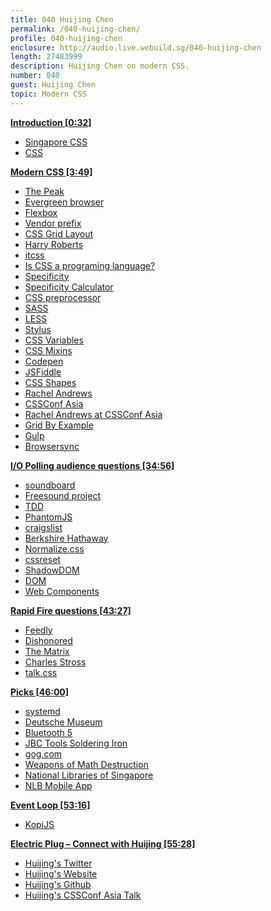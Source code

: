 ```yaml
---
title: 040 Huijing Chen
permalink: /040-huijing-chen/
profile: 040-huijing-chen
enclosure: http://audio.live.webuild.sg/040-huijing-chen
length: 27483999
description: Huijing Chen on modern CSS.
number: 040
guest: Huijing Chen
topic: Modern CSS
---
```


**[Introduction [0:32]](#t=0:32)**

- [Singapore CSS](https://www.meetup.com/SingaporeCSS/)
- [CSS](https://en.wikipedia.org/wiki/Cascading_Style_Sheets)

**[Modern CSS [3:49]](#t=3:49)**

- [The Peak](https://www.amazon.com/Peak-Secrets-New-Science-Expertise/dp/0544456238)
- [Evergreen browser](http://eisenbergeffect.bluespire.com/evergreen-browsers/)
- [Flexbox](https://developer.mozilla.org/en-US/docs/Web/CSS/CSS_Flexible_Box_Layout)
- [Vendor prefix](https://developer.mozilla.org/en-US/docs/Glossary/Vendor_Prefix)
- [CSS Grid Layout](https://developer.mozilla.org/en-US/docs/Web/CSS/CSS_Grid_Layout)
- [Harry Roberts](https://twitter.com/csswizardry)
- [itcss](http://itcss.io/)
- [Is CSS a programing language?](https://softwareengineering.stackexchange.com/questions/129141/is-css-a-programming-language)
- [Specificity](https://developer.mozilla.org/en/docs/Web/CSS/Specificity)
- [Specificity Calculator](https://specificity.keegan.st/)
- [CSS preprocessor](https://github.com/showcases/css-preprocessors)
- [SASS](http://sass-lang.com/)
- [LESS](http://lesscss.org/)
- [Stylus](https://github.com/stylus/stylus)
- [CSS Variables](https://developer.mozilla.org/en-US/docs/Web/CSS/Using_CSS_variables)
- [CSS Mixins](http://oocss.org/spec/css-mixins.html)
- [Codepen](https://codepen.io/)
- [JSFiddle](https://jsfiddle.net/)
- [CSS Shapes](http://alistapart.com/article/css-shapes-101)
- [Rachel Andrews](https://rachelandrew.co.uk/)
- [CSSConf Asia](https://2016.cssconf.asia/)
- [Rachel Andrews at CSSConf Asia](https://www.youtube.com/watch?v=hj355PRbwSQ)
- [Grid By Example](http://gridbyexample.com/)
- [Gulp](http://gulpjs.com/)
- [Browsersync](https://browsersync.io/)

**[I/O Polling audience questions [34:56]](#t=34:56)**

- [soundboard](https://github.com/notthetup/soundboard)
- [Freesound project](https://www.freesound.org/)
- [TDD](https://en.wikipedia.org/wiki/Test-driven_development)
- [PhantomJS](http://phantomjs.org/)
- [craigslist](http://singapore.craigslist.com.sg/)
- [Berkshire Hathaway](http://www.berkshirehathaway.com/)
- [Normalize.css](https://necolas.github.io/normalize.css/)
- [cssreset](http://cssreset.com/)
- [ShadowDOM](https://developer.mozilla.org/en-US/docs/Web/Web_Components/Shadow_DOM)
- [DOM](https://en.wikipedia.org/wiki/Document_Object_Model)
- [Web Components](https://developer.mozilla.org/en-US/docs/Web/Web_Components)

**[Rapid Fire questions  [43:27]](#t=43:27)**

- [Feedly](https://feedly.com/)
- [Dishonored](https://en.wikipedia.org/wiki/Dishonored)
- [The Matrix](https://en.wikipedia.org/wiki/The_Matrix)
- [Charles Stross](https://en.wikipedia.org/wiki/Charles_Stross)
- [talk.css](https://www.meetup.com/SingaporeCSS/)

**[Picks [46:00]](#t=46:00)**

- [systemd](https://www.freedesktop.org/wiki/Software/systemd/)
- [Deutsche Museum](http://www.deutsches-museum.de/en)
- [Bluetooth 5](https://www.bluetooth.com/specifications/bluetooth-core-specification/bluetooth5)
- [JBC Tools Soldering Iron](http://www.jbctools.com/cd-1bd-soldering-station-for-general-purposes-product-870-category-1.html)
- [gog.com](http://gog.com/)
- [Weapons of Math Destruction](https://www.amazon.com/Weapons-Math-Destruction-Increases-Inequality/dp/0553418815)
- [National Libraries of Singapore](https://www.nlb.gov.sg/)
- [NLB Mobile App](http://www.nlb.gov.sg/static/nlbmobileguide/index.html)

**[Event Loop [53:16]](#t=53:16)**

- [KopiJS](https://kopijs.org/)

**[Electric Plug  – Connect with Huijing [55:28]](#t=55:28)**

- [Huijing's Twitter](http://twitter.com/hj_chen)
- [Huijing's Website](https://www.chenhuijing.com/)
- [Huijing's Github](https://github.com/huijing)
- [Huijing's CSSConf Asia Talk](https://www.youtube.com/watch?v=gJA5sdyCWNQ)

